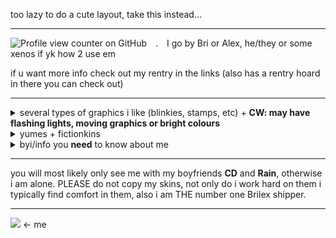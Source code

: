 too lazy to do a cute layout, take this instead...

---

![Profile view counter on GitHub](https://komarev.com/ghpvc/?username=radbromance&style=flat-square&color=green&abbreviated=true) . I go by Bri or Alex, he/they or some xenos if yk how 2 use em

if u want more info check out my rentry in the links (also has a rentry hoard in there you can check out)

---
<details> 
  <summary>several types of graphics i like (blinkies, stamps, etc) + <b>CW: may have flashing lights, moving graphics or bright colours</b></summary>
  
 ![](https://file.garden/Z8NLiN2e91PrvBRR/hoard%20of%20pixels/lilbrianblinkietta.gifv) ![](https://file.garden/Z8NLiN2e91PrvBRR/hoard%20of%20pixels/brianblinkieheah.gifv) ![](https://file.garden/Z8NLiN2e91PrvBRR/hoard%20of%20pixels/brianbutton.gifv) ![](https://file.garden/Z8NLiN2e91PrvBRR/hoard%20of%20pixels/alexbutton.gifv) ![](https://file.garden/Z8NLiN2e91PrvBRR/hoard%20of%20pixels/hoodiebutton.gifv) 

![](https://file.garden/Z8NLiN2e91PrvBRR/hoard%20of%20pixels/yumeshipperstamp.pnj) ![](https://file.garden/Z8NLiN2e91PrvBRR/hoard%20of%20pixels/alex%3C3.pnj)
</details>


<details>
    <summary>yumes + fictionkins</summary>
  YUMES : Brian Thomas / Hoody & Alex Kralie from Marble Hornets (Yumekin - selective sharing)
  
  FICTION KINS : Brian Thomas / Hoody, Alex Kralie, Jay Merrick, Skully, MK/Qi Xiaotian, Dirk Strider, Dave Strider, Chance, C!Tommy, C!Wilbur, C!Dream, Simpbur/Incelbur, HABIT
</details>
  <details>
  <summary> byi/info you <b>need</b> to know about me</summary>
  
  i am extremely sensitive and easy to trigger (?), i am a selective sharing/non-sharing yumeshipper, i sometimes ageregress or petregress (?), i am mentally stuck as a child/child-like mindset sometimes, i heavily fictionkin characters to the point of possessiveness over them (basically i dont like doubles), i am suspected to be/medically recognised as autistic or at the very least some form of neurodivergent, i <b>support</b> TT/TD/CT/CD etc (lowkey do not care abt it, they can do it if they want to), i have identity issues/confusion, i am mentally ill, i zone out a lot and can sometimes end up going semi-verbal/non-verbal from it, i will block/hide freely
</details>

---

you will most likely only see me with my boyfriends <b>CD</b> and <b>Rain</b>, otherwise i am alone. PLEASE do not copy my skins, not only do i work hard on them i typically find comfort in them, also i am THE number one Brilex shipper.

---

![](https://file.garden/Z8NLiN2e91PrvBRR/hoard%20of%20pixels/brian%20says%20hi.gifv) <- me

